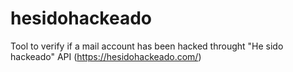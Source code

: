 # hesidohackeado
Tool to verify if a mail account has been hacked throught "He sido hackeado" API (https://hesidohackeado.com/)
